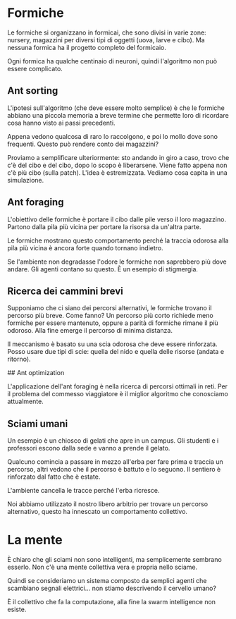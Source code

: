 # Formiche

Le formiche si organizzano in formicai, che sono divisi in varie zone: nursery, magazzini per
diversi tipi di oggetti (uova, larve e cibo). Ma nessuna formica ha il progetto completo del formicaio.

Ogni formica ha qualche centinaio di neuroni, quindi l'algoritmo non può essere complicato.

## Ant sorting

L'ipotesi sull'algoritmo (che deve essere molto semplice) è che le formiche abbiano una piccola
memoria a breve termine che permette loro di ricordare cosa hanno visto ai passi precedenti.

Appena vedono qualcosa di raro lo raccolgono, e poi lo mollo dove sono frequenti.
Questo può rendere conto dei magazzini?

Proviamo a semplificare ulteriormente:
sto andando in giro a caso, trovo che c'è del cibo e del cibo, dopo lo scopo è liberarsene.
Viene fatto appena non c'è più cibo (sulla patch). L'idea è estremizzata. Vediamo cosa capita
in una simulazione.

## Ant foraging

L'obiettivo delle formiche è portare il cibo dalle pile verso il loro magazzino. Partono dalla pila più vicina
per portare la risorsa da un'altra parte.

Le formiche mostrano questo comportamento perché la traccia odorosa alla pila più vicina è ancora forte quando
tornano indietro.

Se l'ambiente non degradasse l'odore le formiche non saprebbero più dove andare. Gli agenti contano su questo.
È un esempio di stigmergia.

## Ricerca dei cammini brevi

Supponiamo che ci siano dei percorsi alternativi, le formiche trovano il percorso più breve. Come fanno?
Un percorso più corto richiede meno formiche per essere mantenuto, oppure a parità di formiche rimane il più odoroso.
Alla fine emerge il percorso di minima distanza.

Il meccanismo è basato su una scia odorosa che deve essere rinforzata. Posso usare due tipi di scie: quella del nido
e quella delle risorse (andata e ritorno).

## Ant optimization

L'applicazione dell'ant foraging è nella ricerca di percorsi ottimali in reti.
Per il problema del commesso viaggiatore è il miglior algoritmo che conosciamo attualmente.

## Sciami umani

Un esempio è un chiosco di gelati che apre in un campus. Gli studenti e i professori escono dalla sede e vanno
a prende il gelato.

Qualcuno comincia a passare in mezzo all'erba per fare prima e traccia un percorso, altri vedono che il percorso
è battuto e lo seguono. Il sentiero è rinforzato dal fatto che è estate.

L'ambiente cancella le tracce perché l'erba ricresce.

Noi abbiamo utilizzato il nostro libero arbitrio per trovare un percorso alternativo, questo ha innescato un
comportamento collettivo.

# La mente

È chiaro che gli sciami non sono intelligenti, ma semplicemente sembrano esserlo. Non c'è una mente collettiva
vera e propria nello sciame.

Quindi se consideriamo un sistema composto da semplici agenti che scambiano segnali elettrici... non stiamo
descrivendo il cervello umano?

È il collettivo che fa la computazione, alla fine la swarm intelligence non esiste.

